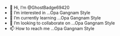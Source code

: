 - 👋 Hi, I’m @GhostBadge69420
- 👀 I’m interested in ...Opa Gangnam Style
- 🌱 I’m currently learning ...Opa Gangnam Style
- 💞️ I’m looking to collaborate on ...Opa Gangnam Style
- 📫 How to reach me ...Opa Gangnam Style

<!---
GhostBadge69420/GhostBadge69420 is a ✨ special ✨ repository because its `README.md` (this file) appears on your GitHub profile.
You can click the Preview link to take a look at your changes.
--->
